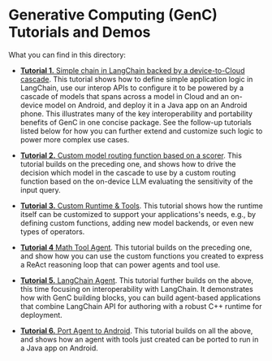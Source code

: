 # Generative Computing (GenC) Tutorials and Demos

What you can find in this directory:

*   [**Tutorial 1.** Simple chain in LangChain backed by a device-to-Cloud cascade](tutorial_1_simple_cascade.ipynb).
    This tutorial shows how to define simple application logic in LangChain, use
    our interop APIs to configure it to be powered by a cascade of models that
    spans across a model in Cloud and an on-device model on Android, and deploy
    it in a Java app on an Android phone. This illustrates many of the key
    interoperability and portability benefits of GenC in one concise package.
    See the follow-up tutorials listed below for how you can further extend and
    customize such logic to power more complex use cases.

*   [**Tutorial 2.** Custom model routing function based on a scorer](tutorial_2_custom_routing.ipynb).
    This tutorial builds on the preceding one, and shows how to drive the
    decision which model in the cascade to use by a custom routing function
    based on the on-device LLM evaluating the sensitivity of the input query.

*   [**Tutorial 3.** Custom Runtime & Tools](tutorial_3_custom_runtime.ipynb).
    This tutorial shows how the runtime itself can be customized to support
    your applications's needs, e.g., by defining custom functions, adding new
    model backends, or even new types of operators.

*   [**Tutorial 4** Math Tool Agent](tutorial_4_math_tool_agent.ipynb).
    This tutorial builds on the preceding one, and show how you can use the
    custom functions you created to express a ReAct reasoning loop that can
    power agents and tool use.

*   [**Tutorial 5.** LangChain Agent](tutorial_5_langchain_agent.ipynb).
    This tutorial further builds on the above, this time focusing on
    interoperability with LangChain. It demonstrates how with GenC building
    blocks, you can build agent-based applications that combine LangChain API
    for authoring with a robust C++ runtime for deployment.

*   [**Tutorial 6.** Port Agent to Android](tutorial_6_android_agent.ipynb).
    This tutorial builds on all the above, and shows how an agent with tools
    just created can be ported to run in a Java app on Android.
